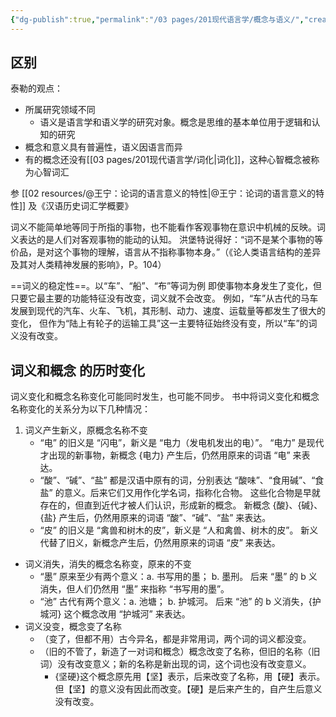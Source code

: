 ```yaml
---
{"dg-publish":true,"permalink":"/03 pages/201现代语言学/概念与语义/","created":"2024-11-30T20:56:48.674+08:00","updated":"2025-03-02T15:03:21.846+08:00"}
---
```



## 区别
泰勒的观点：
- 所属研究领域不同
	- 语义是语言学和语义学的研究对象。概念是思维的基本单位用于逻辑和认知的研究
- 概念和意义具有普遍性，语义因语言而异
- 有的概念还没有[[03 pages/201现代语言学/词化\|词化]]，这种心智概念被称为心智词汇

参 [[02 resources/@王宁：论词的语言意义的特性\|@王宁：论词的语言意义的特性]] 及《汉语历史词汇学概要》

词义不能简单地等同于所指的事物，也不能看作客观事物在意识中机械的反映。词义表达的是人们对客观事物的能动的认知。
洪堡特说得好：“词不是某个事物的等价品，是对这个事物的理解，语言从不指称事物本身。”（《论人类语言结构的差异及其对人类精神发展的影响》，P。104）

==词义的稳定性==。以“车”、“船”、“布”等词为例
即使事物本身发生了变化，但只要它最主要的功能特征没有改变，词义就不会改变。
例如，“车”从古代的马车发展到现代的汽车、火车、飞机，其形制、动力、速度、运载量等都发生了很大的变化， 但作为“陆上有轮子的运输工具”这一主要特征始终没有变，所以“车”的词义没有改变。

## 词义和概念 的历时变化 
词义变化和概念名称变化可能同时发生，也可能不同步。 书中将词义变化和概念名称变化的关系分为以下几种情况：

1. 词义产生新义，原概念名称不变
	- “电” 的旧义是 “闪电”，新义是 “电力（发电机发出的电）”。 “电力” 是现代才出现的新事物，新概念 {电力} 产生后，仍然用原来的词语 “电” 来表达。
	- “酸”、“碱”、“盐” 都是汉语中原有的词，分别表达 “酸味”、“食用碱”、“食盐” 的意义。后来它们又用作化学名词，指称化合物。 这些化合物是早就存在的，但直到近代才被人们认识，形成新的概念。 新概念 {酸}、{碱}、{盐} 产生后，仍然用原来的词语 “酸”、“碱”、“盐” 来表达。
	- “皮” 的旧义是 “禽兽和树木的皮”，新义是 “人和禽兽、树木的皮”。 新义代替了旧义，新概念产生后，仍然用原来的词语 “皮” 来表达。
- 词义消失，消失的概念名称变，原来的不变
	- “墨” 原来至少有两个意义：a. 书写用的墨； b. 墨刑。 后来 “墨” 的 b 义消失，但人们仍然用 “墨” 来指称 “书写用的墨”。
    - “池” 古代有两个意义：a. 池塘； b. 护城河。 后来 “池” 的 b 义消失，{护城河} 这个概念改用 “护城河” 来表达。
- 词义没变，概念变了名称
	- （变了，但都不用）古今异名，都是非常用词，两个词的词义都没变。
	- （旧的不管了，新造了一对词和概念）概念改变了名称，但旧的名称（旧词）没有改变意义；新的名称是新出现的词，这个词也没有改变意义。
		- {坚硬}这个概念原先用【坚】表示，后来改变了名称，用【硬】表示。但【坚】的意义没有因此而改变。【硬】是后来产生的，自产生后意义没有改变。


